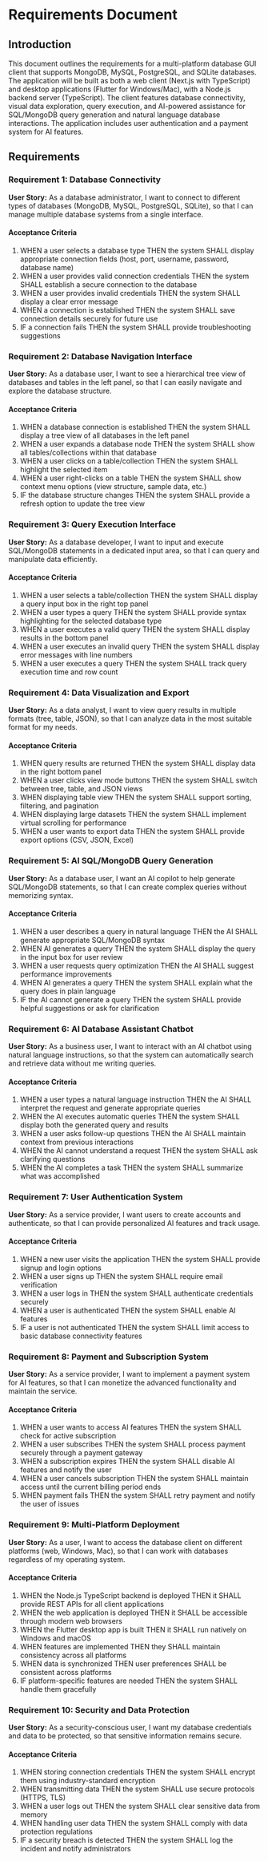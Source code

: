 # Requirements Document

## Introduction

This document outlines the requirements for a multi-platform database GUI client that supports MongoDB, MySQL, PostgreSQL, and SQLite databases. The application will be built as both a web client (Next.js with TypeScript) and desktop applications (Flutter for Windows/Mac), with a Node.js backend server (TypeScript). The client features database connectivity, visual data exploration, query execution, and AI-powered assistance for SQL/MongoDB query generation and natural language database interactions. The application includes user authentication and a payment system for AI features.

## Requirements

### Requirement 1: Database Connectivity

**User Story:** As a database administrator, I want to connect to different types of databases (MongoDB, MySQL, PostgreSQL, SQLite), so that I can manage multiple database systems from a single interface.

#### Acceptance Criteria

1. WHEN a user selects a database type THEN the system SHALL display appropriate connection fields (host, port, username, password, database name)
2. WHEN a user provides valid connection credentials THEN the system SHALL establish a secure connection to the database
3. WHEN a user provides invalid credentials THEN the system SHALL display a clear error message
4. WHEN a connection is established THEN the system SHALL save connection details securely for future use
5. IF a connection fails THEN the system SHALL provide troubleshooting suggestions

### Requirement 2: Database Navigation Interface

**User Story:** As a database user, I want to see a hierarchical tree view of databases and tables in the left panel, so that I can easily navigate and explore the database structure.

#### Acceptance Criteria

1. WHEN a database connection is established THEN the system SHALL display a tree view of all databases in the left panel
2. WHEN a user expands a database node THEN the system SHALL show all tables/collections within that database
3. WHEN a user clicks on a table/collection THEN the system SHALL highlight the selected item
4. WHEN a user right-clicks on a table THEN the system SHALL show context menu options (view structure, sample data, etc.)
5. IF the database structure changes THEN the system SHALL provide a refresh option to update the tree view

### Requirement 3: Query Execution Interface

**User Story:** As a database developer, I want to input and execute SQL/MongoDB statements in a dedicated input area, so that I can query and manipulate data efficiently.

#### Acceptance Criteria

1. WHEN a user selects a table/collection THEN the system SHALL display a query input box in the right top panel
2. WHEN a user types a query THEN the system SHALL provide syntax highlighting for the selected database type
3. WHEN a user executes a valid query THEN the system SHALL display results in the bottom panel
4. WHEN a user executes an invalid query THEN the system SHALL display error messages with line numbers
5. WHEN a user executes a query THEN the system SHALL track query execution time and row count

### Requirement 4: Data Visualization and Export

**User Story:** As a data analyst, I want to view query results in multiple formats (tree, table, JSON), so that I can analyze data in the most suitable format for my needs.

#### Acceptance Criteria

1. WHEN query results are returned THEN the system SHALL display data in the right bottom panel
2. WHEN a user clicks view mode buttons THEN the system SHALL switch between tree, table, and JSON views
3. WHEN displaying table view THEN the system SHALL support sorting, filtering, and pagination
4. WHEN displaying large datasets THEN the system SHALL implement virtual scrolling for performance
5. WHEN a user wants to export data THEN the system SHALL provide export options (CSV, JSON, Excel)

### Requirement 5: AI SQL/MongoDB Query Generation

**User Story:** As a database user, I want an AI copilot to help generate SQL/MongoDB statements, so that I can create complex queries without memorizing syntax.

#### Acceptance Criteria

1. WHEN a user describes a query in natural language THEN the AI SHALL generate appropriate SQL/MongoDB syntax
2. WHEN AI generates a query THEN the system SHALL display the query in the input box for user review
3. WHEN a user requests query optimization THEN the AI SHALL suggest performance improvements
4. WHEN AI generates a query THEN the system SHALL explain what the query does in plain language
5. IF the AI cannot generate a query THEN the system SHALL provide helpful suggestions or ask for clarification

### Requirement 6: AI Database Assistant Chatbot

**User Story:** As a business user, I want to interact with an AI chatbot using natural language instructions, so that the system can automatically search and retrieve data without me writing queries.

#### Acceptance Criteria

1. WHEN a user types a natural language instruction THEN the AI SHALL interpret the request and generate appropriate queries
2. WHEN the AI executes automatic queries THEN the system SHALL display both the generated query and results
3. WHEN a user asks follow-up questions THEN the AI SHALL maintain context from previous interactions
4. WHEN the AI cannot understand a request THEN the system SHALL ask clarifying questions
5. WHEN the AI completes a task THEN the system SHALL summarize what was accomplished

### Requirement 7: User Authentication System

**User Story:** As a service provider, I want users to create accounts and authenticate, so that I can provide personalized AI features and track usage.

#### Acceptance Criteria

1. WHEN a new user visits the application THEN the system SHALL provide signup and login options
2. WHEN a user signs up THEN the system SHALL require email verification
3. WHEN a user logs in THEN the system SHALL authenticate credentials securely
4. WHEN a user is authenticated THEN the system SHALL enable AI features
5. IF a user is not authenticated THEN the system SHALL limit access to basic database connectivity features

### Requirement 8: Payment and Subscription System

**User Story:** As a service provider, I want to implement a payment system for AI features, so that I can monetize the advanced functionality and maintain the service.

#### Acceptance Criteria

1. WHEN a user wants to access AI features THEN the system SHALL check for active subscription
2. WHEN a user subscribes THEN the system SHALL process payment securely through a payment gateway
3. WHEN a subscription expires THEN the system SHALL disable AI features and notify the user
4. WHEN a user cancels subscription THEN the system SHALL maintain access until the current billing period ends
5. WHEN payment fails THEN the system SHALL retry payment and notify the user of issues

### Requirement 9: Multi-Platform Deployment

**User Story:** As a user, I want to access the database client on different platforms (web, Windows, Mac), so that I can work with databases regardless of my operating system.

#### Acceptance Criteria

1. WHEN the Node.js TypeScript backend is deployed THEN it SHALL provide REST APIs for all client applications
2. WHEN the web application is deployed THEN it SHALL be accessible through modern web browsers
3. WHEN the Flutter desktop app is built THEN it SHALL run natively on Windows and macOS
4. WHEN features are implemented THEN they SHALL maintain consistency across all platforms
5. WHEN data is synchronized THEN user preferences SHALL be consistent across platforms
6. IF platform-specific features are needed THEN the system SHALL handle them gracefully

### Requirement 10: Security and Data Protection

**User Story:** As a security-conscious user, I want my database credentials and data to be protected, so that sensitive information remains secure.

#### Acceptance Criteria

1. WHEN storing connection credentials THEN the system SHALL encrypt them using industry-standard encryption
2. WHEN transmitting data THEN the system SHALL use secure protocols (HTTPS, TLS)
3. WHEN a user logs out THEN the system SHALL clear sensitive data from memory
4. WHEN handling user data THEN the system SHALL comply with data protection regulations
5. IF a security breach is detected THEN the system SHALL log the incident and notify administrators